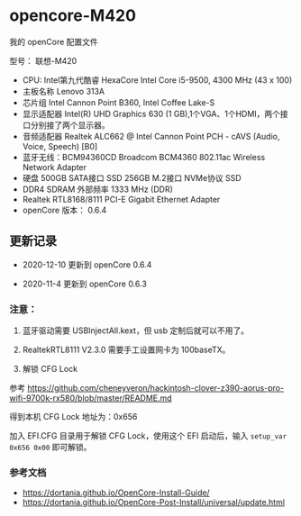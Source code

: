 # opencore-M420

我的 openCore 配置文件

型号： 联想-M420

* CPU: Intel第九代酷睿 HexaCore Intel Core i5-9500, 4300 MHz (43 x 100)
* 主板名称 Lenovo 313A
* 芯片组	Intel Cannon Point B360, Intel Coffee Lake-S
* 显示适配器   Intel(R) UHD Graphics 630  (1 GB),1个VGA、1个HDMI，两个接口分别接了两个显示器。
* 音频适配器 Realtek ALC662 @ Intel Cannon Point PCH - cAVS (Audio, Voice, Speech) [B0]
* 蓝牙无线：BCM94360CD Broadcom BCM4360 802.11ac Wireless Network Adapter
* 硬盘	500GB SATA接口 SSD  256GB M.2接口 NVMe协议 SSD
* DDR4 SDRAM  外部频率 1333 MHz (DDR)
* Realtek RTL8168/8111 PCI-E Gigabit Ethernet Adapter
* openCore 版本： 0.6.4

## 更新记录

* 2020-12-10 更新到 openCore 0.6.4

* 2020-11-4  更新到 openCore 0.6.3 



### 注意：

1. 蓝牙驱动需要 USBInjectAll.kext，但 usb 定制后就可以不用了。

2. RealtekRTL8111 V2.3.0 需要手工设置网卡为 100baseTX。

3. 解锁 CFG Lock 

参考 https://github.com/cheneyveron/hackintosh-clover-z390-aorus-pro-wifi-9700k-rx580/blob/master/README.md

得到本机 CFG Lock 地址为：0x656

加入 EFI.CFG 目录用于解锁 CFG Lock，使用这个 EFI 启动后，输入 `setup_var 0x656 0x00` 即可解锁。

### 参考文档

* https://dortania.github.io/OpenCore-Install-Guide/
* https://dortania.github.io/OpenCore-Post-Install/universal/update.html
